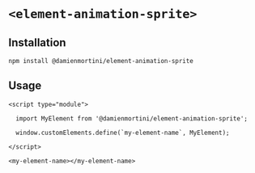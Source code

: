 # `<element-animation-sprite>`

## Installation

```
npm install @damienmortini/element-animation-sprite
```

## Usage
```
<script type="module">

  import MyElement from '@damienmortini/element-animation-sprite';

  window.customElements.define(`my-element-name`, MyElement);

</script>

<my-element-name></my-element-name>
```
